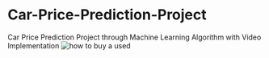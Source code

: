 # Car-Price-Prediction-Project
Car Price Prediction Project through Machine Learning Algorithm with Video Implementation
![how to buy a used](https://user-images.githubusercontent.com/28294942/182023255-27954e9e-fe88-44b0-b90c-514052ac2707.png)

